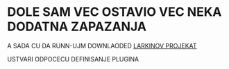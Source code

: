 # DOLE SAM VEC OSTAVIO VEC NEKA DODATNA ZAPAZANJA

A SADA CU DA RUNN-UJM DOWNLAODED [LARKINOV PROJEKAT](https://github.com/TheLarkInn/webpack-developer-kit#webpack-developer-kit)

USTVARI ODPOCECU DEFINISANJE PLUGINA


